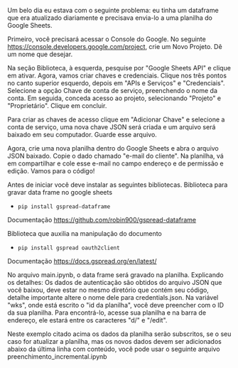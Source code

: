 Um belo dia eu estava com o seguinte problema: eu tinha um dataframe que era atualizado diariamente e precisava envia-lo a uma planilha do Google Sheets.

Primeiro, você precisará acessar o Console do Google. No seguinte https://console.developers.google.com/project, crie um Novo Projeto. Dê um nome que desejar. 

Na seção Biblioteca, à esquerda, pesquise por "Google Sheets API" e clique em ativar.
Agora, vamos criar chaves e credenciais. Clique nos três pontos no canto superior esquerdo, depois em "APIs e Serviços" e "Credenciais". Selecione a opção Chave de conta de serviço, preenchendo o nome da conta. Em seguida, conceda acesso ao projeto, selecionando "Projeto" e "Proprietário". Clique em concluir.

Para criar as chaves de acesso clique em "Adicionar Chave" e selecione a conta de serviço, uma nova chave JSON será criada e um arquivo será baixado em seu computador. Guarde esse arquivo.

Agora, crie uma nova planilha dentro do Google Sheets e abra o arquivo JSON baixado. Copie o dado chamado "e-mail do cliente". Na planilha, vá em compartilhar e cole esse e-mail no campo endereço e de permissão e edição.
Vamos para o código!

Antes de iniciar você deve instalar as seguintes bibliotecas.
Biblioteca para gravar data frame no google sheets 

* `pip install gspread-dataframe`

Documentação https://github.com/robin900/gspread-dataframe

Biblioteca que auxilia na manipulação do documento 

* `pip install gspread oauth2client`

Documentação https://docs.gspread.org/en/latest/



No arquivo main.ipynb, o data frame será gravado na planilha. 
Explicando os detalhes: 
Os dados de autenticação são obtidos do arquivo JSON que você baixou, deve estar no mesmo diretório que contém seu código, detalhe importante altere o nome dele para credentials.json. Na variável "wks", onde está escrito o "id da planilha", você deve preencher com o ID da sua planilha. Para encontrá-lo, acesse sua planilha e na barra de endereço, ele estará entre os caracteres "d/" e "/edit".

Neste exemplo citado acima os dados da planilha serão subscritos, se o seu caso for atualizar a planilha, mas os novos dados devem ser adicionados abaixo da última linha com conteúdo, você pode usar o seguinte arquivo preenchimento_incremental.ipynb
